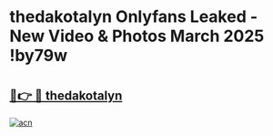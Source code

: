 # thedakotalyn Onlyfans Leaked - New Video & Photos March 2025 !by79w

# <h2><a href="https://lacxvu.iuczelnia.edu.pl?title=thedakotalyn&ref=by79w">🔗👉 🔴 thedakotalyn</a></h2>

[![acn](https://github.com/user-attachments/assets/0f9c940e-d8b0-45ae-aac7-cd30a18b3e1c)](https://lacxvu.iuczelnia.edu.pl?title=thedakotalyn&ref=by79w)

